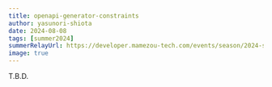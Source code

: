 ```yaml
---
title: openapi-generator-constraints
author: yasunori-shiota
date: 2024-08-08
tags: [summer2024]
summerRelayUrl: https://developer.mamezou-tech.com/events/season/2024-summer/
image: true
---
```


T.B.D.
